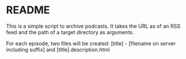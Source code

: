 README
======
This is a simple script to archive podcasts. It takes the URL as of an RSS feed and the path of a target directory as arguments.

For each episode, two files will be created:
    [title] - [filename on server including suffix]
and
    [title].description.html